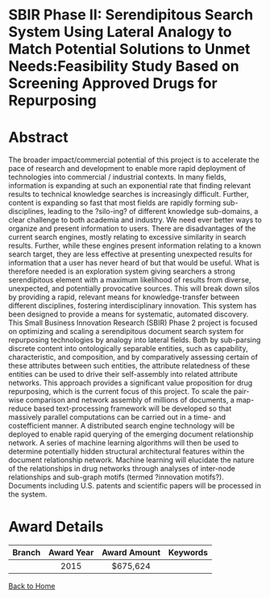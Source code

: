 
SBIR Phase II: Serendipitous Search System Using Lateral Analogy to Match Potential Solutions to Unmet Needs:Feasibility Study Based on Screening Approved Drugs for Repurposing
================================================================================================================================================================================

# Abstract


The broader impact/commercial potential of this project is to accelerate the pace of research and development to enable more rapid deployment of technologies into commercial / industrial contexts. In many fields, information is expanding at such an exponential rate that finding relevant results to technical knowledge searches is increasingly difficult. Further, content is expanding so fast that most fields are rapidly forming sub-disciplines, leading to the ?silo-ing? of different knowledge sub-domains, a clear challenge to both academia and industry. We need ever better ways to organize and present information to users. There are disadvantages of the current search engines, mostly relating to excessive similarity in search results. Further, while these engines present information relating to a known search target, they are less effective at presenting unexpected results for information that a user has never heard of but that would be useful. What is therefore needed is an exploration system giving searchers a strong serendipitous element with a maximum likelihood of results from diverse, unexpected, and potentially provocative sources. This will break down silos by providing a rapid, relevant means for knowledge-transfer between different disciplines, fostering interdisciplinary innovation. This system has been designed to provide a means for systematic, automated discovery. This Small Business Innovation Research (SBIR) Phase 2 project is focused on optimizing and scaling a serendipitous document search system for repurposing technologies by analogy into lateral fields. Both by sub-parsing discrete content into ontologically separable entities, such as capability, characteristic, and composition, and by comparatively assessing certain of these attributes between such entities, the attribute relatedness of these entities can be used to drive their self-assembly into related attribute networks. This approach provides a significant value proposition for drug repurposing, which is the current focus of this project. To scale the pair-wise comparison and network assembly of millions of documents, a map-reduce based text-processing framework will be developed so that massively parallel computations can be carried out in a time- and costefficient manner. A distributed search engine technology will be deployed to enable rapid querying of the emerging document relationship network. A series of machine learning algorithms will then be used to determine potentially hidden structural architectural features within the document relationship network. Machine learning will elucidate the nature of the relationships in drug networks through analyses of inter-node relationships and sub-graph motifs (termed ?innovation motifs?). Documents including U.S. patents and scientific papers will be processed in the system.  

# Award Details

|Branch|Award Year|Award Amount|Keywords|
| :---: | :---: | :---: | :---: |
||2015|$675,624||
  
  


[Back to Home](https://github.com/chrischow/dod_sbir_awards#163)